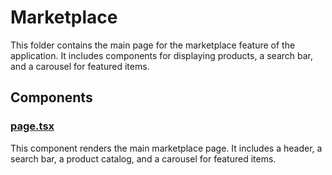 # Marketplace

This folder contains the main page for the marketplace feature of the application. It includes components for displaying products, a search bar, and a carousel for featured items.

## Components

### [page.tsx](apps/web/src/app/marketplace/page.tsx)

This component renders the main marketplace page. It includes a header, a search bar, a product catalog, and a carousel for featured items.


